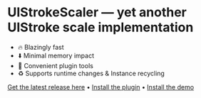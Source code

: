 # UIStrokeScaler — yet another UIStroke scale implementation
* 🔥 Blazingly fast
* ⬇️ Minimal memory impact
* 🤝 Convenient plugin tools
* ♻️ Supports runtime changes & Instance recycling

[Get the latest release here](https://github.com/ishtar112/ui-stroke-scaler/releases/tag/stable) • [Install the plugin](https://github.com/ishtar112/ui-stroke-scaler/releases/download/stable/UIStrokeScaler.rbxm) • [Install the demo](https://github.com/ishtar112/ui-stroke-scaler/releases/download/stable/UIStrokeScalerDemo.rbxl)
